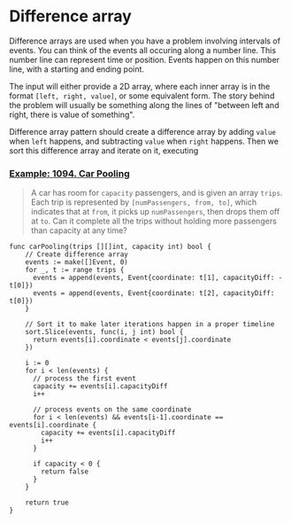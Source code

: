 # Difference array

Difference arrays are used when you have a problem involving intervals of events.
You can think of the events all occuring along a number line.
This number line can represent time or position.
Events happen on this number line, with a starting and ending point.

The input will either provide a 2D array, where each inner array is in the format `[left, right, value]`, or some equivalent form.
The story behind the problem will usually be something along the lines of "between left and right, there is value of something".

Difference array pattern should create a difference array by adding `value` when `left` happens, and subtracting `value` when `right` happens.
Then we sort this difference array and iterate on it, executing

### [Example: 1094. Car Pooling](https://leetcode.com/problems/car-pooling/) 

> A car has room for `capacity` passengers, and is given an array `trips`. 
> Each trip is represented by `[numPassengers, from, to]`, which indicates that at `from`, it picks up `numPassengers`, then drops them off at `to`.
> Can it complete all the trips without holding more passengers than capacity at any time?

```golang
func carPooling(trips [][]int, capacity int) bool {
    // Create difference array
    events := make([]Event, 0)
    for _, t := range trips {
      events = append(events, Event{coordinate: t[1], capacityDiff: -t[0]})
      events = append(events, Event{coordinate: t[2], capacityDiff: t[0]})
    }

    // Sort it to make later iterations happen in a proper timeline
    sort.Slice(events, func(i, j int) bool {
      return events[i].coordinate < events[j].coordinate
    })

    i := 0
    for i < len(events) {
      // process the first event
      capacity += events[i].capacityDiff
      i++

      // process events on the same coordinate
      for i < len(events) && events[i-1].coordinate == events[i].coordinate {
        capacity += events[i].capacityDiff
        i++
      }

      if capacity < 0 {
        return false
      }
    }

    return true
}
```
